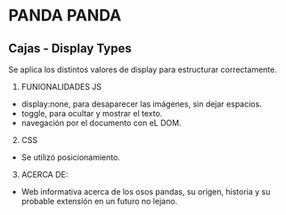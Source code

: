 # PANDA PANDA
## Cajas - Display Types

Se aplica los distintos valores de display para estructurar correctamente.

1. FUNIONALIDADES JS
* display:none,  para desaparecer las imágenes, sin dejar espacios.
* toggle, para ocultar y mostrar el texto.
* navegación por el documento con eL DOM.

2. CSS
* Se utilizó posicionamiento.

3. ACERCA DE:
* Web informativa acerca de los osos pandas, su origen, historia y su probable extensión en un futuro no lejano.
